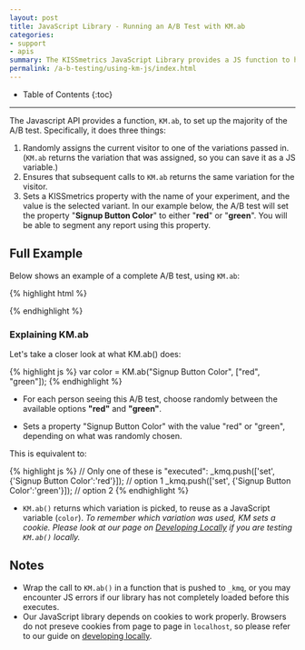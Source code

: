 ```yaml
---
layout: post
title: JavaScript Library - Running an A/B Test with KM.ab
categories:
- support
- apis
summary: The KISSmetrics JavaScript Library provides a JS function to help you set up the A/B test. It does the three things every A/B test needs, all in one fell swoop. However, it requires you to edit some JavaScript on your site, though. Read here for some examples.
permalink: /a-b-testing/using-km-js/index.html
---
```

* Table of Contents
{:toc}
* * *

The Javascript API provides a function, `KM.ab`, to set up the majority of the A/B test. Specifically, it does three things:

1. Randomly assigns the current visitor to one of the variations passed in. (`KM.ab` returns the variation that was assigned, so you can save it as a JS variable.)
2. Ensures that subsequent calls to `KM.ab` returns the same variation for the visitor.
3. Sets a KISSmetrics property with the name of your experiment, and the value is the selected variant. In our example below, the A/B test will set the property "**Signup Button Color**" to either "**red**" or "**green**". You will be able to segment any report using this property.

## Full Example

Below shows an example of a complete A/B test, using `KM.ab`:

{% highlight html %}
<!--
  Here is our signup button. Notice that it is hidden by
  setting the style to "display: none". Also notice that
  it is by default using the "green" image.
-->
<img src="/images/green.png" id="signup_button" style="display: none"/>

<script type="text/javascript">
  // If for some reason KISSmetrics doesn't load or there is an error we'll just show the default green button after 1.5s
  var abTimeout1 = setTimeout(function(){
    document.getElementById("signup_button").style.display = '';
  }, 1500);

  // Now we need to add some Javascript code to run our A/B test.
  // Using _kmq.push to call our setup function ensures that it is only called once KM is loaded.
  _kmq.push(function(){
    // Set up the experiment (this is the meat and potatoes)
    var color = KM.ab("Signup Button Color", ["red", "green"]);

    // Set the button color
    var button = document.getElementById("signup_button");
    button.src = "/images/"+color+".png"; // Set the button color
    button.style.display = ''; // Show the button

    // Clear the timeout, since this worked fine
    clearTimeout(abTimeout1);
  });

  // Record when someone clicks on the button
  _kmq.push(["trackClick", "signup_button", "Clicked Signup"])
</script>
{% endhighlight %}

### Explaining KM.ab

Let's take a closer look at what KM.ab() does:

{% highlight js %}
var color = KM.ab("Signup Button Color", ["red", "green"]);
{% endhighlight %}

* For each person seeing this A/B test, choose randomly between the available options **"red"** and **"green"**.

* Sets a property "Signup Button Color" with the value "red" or "green", depending on what was randomly chosen.

This is equivalent to:

{% highlight js %}
// Only one of these is "executed":
_kmq.push(['set', {'Signup Button Color':'red'}]);   // option 1
_kmq.push(['set', {'Signup Button Color':'green'}]); // option 2
{% endhighlight %}

* `KM.ab()` returns which variation is picked, to reuse as a JavaScript variable (`color`). *To remember which variation was used, KM sets a cookie. Please look at our page on [Developing Locally][local] if you are testing `KM.ab()` locally.*

## Notes

* Wrap the call to `KM.ab()` in a function that is pushed to `_kmq`, or you may encounter JS errors if our library has not completely loaded before this executes.
* Our JavaScript library depends on cookies to work properly. Browsers do not preseve cookies from page to page in `localhost`, so please refer to our guide on [developing locally][local].

[local]: /advanced/local-development
